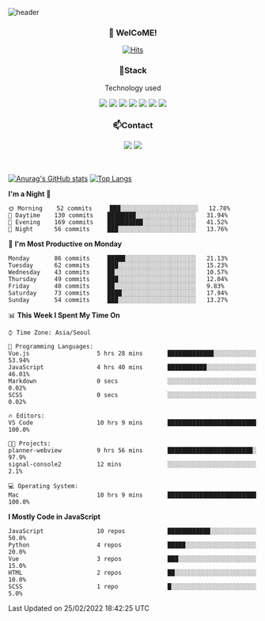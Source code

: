 ![header](https://capsule-render.vercel.app/api?type=waving&color=gradient&height=200&text=Kyungjoon&fontAlign=70&fontAlignY=40&animation=twinkling)

<h3 align="center">👋 WelCoME!</h3>

<div align=center>
  
[![Hits](https://hits.seeyoufarm.com/api/count/incr/badge.svg?url=https%3A%2F%2Fgithub.com%2Fuvula6921&count_bg=%2322BAC9&title_bg=%23827F7F&icon=iconify.svg&icon_color=%2325A27F&title=visits&edge_flat=false)](https://hits.seeyoufarm.com)
  
</div>
<h3 align="center">📌Stack</h3>
<p align="center">Technology used</p>
<div align="center"><img src="https://img.shields.io/badge/HTML5-E34F26?style=flat-square&logo=HTML5&logoColor=white"></img> <img src="https://img.shields.io/badge/CSS3-0A84FF?style=flat-square&logo=CSS3&logoColor=white"></img> <img src="https://img.shields.io/badge/JavaScript-FFCD11?style=flat-square&logo=JavaScript&logoColor=white"></img> <img src="https://img.shields.io/badge/React-00BCF6?style=flat-square&logo=React&logoColor=white"></img> <img src="https://img.shields.io/badge/jQuery-3655FF?style=flat-square&logo=jQuery&logoColor=white"></img> <img src="https://img.shields.io/badge/Ruby-E0115F?style=flat-square&logo=Ruby&logoColor=white"></img> <img src="https://img.shields.io/badge/Python-4B8BBE?style=flat-square&logo=Python&logoColor=white"></img></div>

<h3 align="center">📫Contact</h3>
<div align="center"><a href="https://velog.io/@uvula6921/"><img src="https://img.shields.io/badge/Blog-20c997?style=flat-square&logo=V&logoColor=white"/></a> <a href="pkj6921@gmail.com"><img src="https://img.shields.io/badge/Gmail-EA4335?style=flat-square&logo=Gmail&logoColor=white"/></a></div>
<br>
<br>

[![Anurag's GitHub stats](https://github-readme-stats.vercel.app/api?username=uvula6921&hide=stars,issues&show_icons=true&count_private=true&theme=tokyonight)](https://github.com/anuraghazra/github-readme-stats)
[![Top Langs](https://github-readme-stats.vercel.app/api/top-langs/?username=uvula6921&hide=css,jupyter%20notebook,html&exclude_repo=uvula6921,uvula6921.github.io&layout=compact&langs_count=8)](https://github.com/anuraghazra/github-readme-stats)

<!--START_SECTION:waka-->
**I'm a Night 🦉** 

```text
🌞 Morning    52 commits     ███░░░░░░░░░░░░░░░░░░░░░░   12.78% 
🌆 Daytime    130 commits    ████████░░░░░░░░░░░░░░░░░   31.94% 
🌃 Evening    169 commits    ██████████░░░░░░░░░░░░░░░   41.52% 
🌙 Night      56 commits     ███░░░░░░░░░░░░░░░░░░░░░░   13.76%

```
📅 **I'm Most Productive on Monday** 

```text
Monday       86 commits     █████░░░░░░░░░░░░░░░░░░░░   21.13% 
Tuesday      62 commits     ███░░░░░░░░░░░░░░░░░░░░░░   15.23% 
Wednesday    43 commits     ██░░░░░░░░░░░░░░░░░░░░░░░   10.57% 
Thursday     49 commits     ███░░░░░░░░░░░░░░░░░░░░░░   12.04% 
Friday       40 commits     ██░░░░░░░░░░░░░░░░░░░░░░░   9.83% 
Saturday     73 commits     ████░░░░░░░░░░░░░░░░░░░░░   17.94% 
Sunday       54 commits     ███░░░░░░░░░░░░░░░░░░░░░░   13.27%

```


📊 **This Week I Spent My Time On** 

```text
⌚︎ Time Zone: Asia/Seoul

💬 Programming Languages: 
Vue.js                   5 hrs 28 mins       █████████████░░░░░░░░░░░░   53.94% 
JavaScript               4 hrs 40 mins       ███████████░░░░░░░░░░░░░░   46.01% 
Markdown                 0 secs              ░░░░░░░░░░░░░░░░░░░░░░░░░   0.02% 
SCSS                     0 secs              ░░░░░░░░░░░░░░░░░░░░░░░░░   0.02%

🔥 Editors: 
VS Code                  10 hrs 9 mins       █████████████████████████   100.0%

🐱‍💻 Projects: 
planner-webview          9 hrs 56 mins       ████████████████████████░   97.9% 
signal-console2          12 mins             ░░░░░░░░░░░░░░░░░░░░░░░░░   2.1%

💻 Operating System: 
Mac                      10 hrs 9 mins       █████████████████████████   100.0%

```

**I Mostly Code in JavaScript** 

```text
JavaScript               10 repos            ████████████░░░░░░░░░░░░░   50.0% 
Python                   4 repos             █████░░░░░░░░░░░░░░░░░░░░   20.0% 
Vue                      3 repos             ███░░░░░░░░░░░░░░░░░░░░░░   15.0% 
HTML                     2 repos             ██░░░░░░░░░░░░░░░░░░░░░░░   10.0% 
SCSS                     1 repo              █░░░░░░░░░░░░░░░░░░░░░░░░   5.0%

```



 Last Updated on 25/02/2022 18:42:25 UTC
<!--END_SECTION:waka-->

